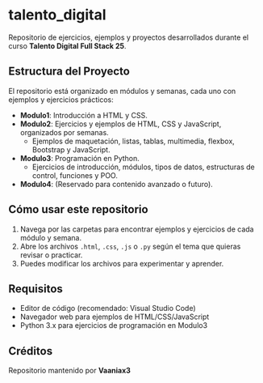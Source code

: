 # talento_digital

Repositorio de ejercicios, ejemplos y proyectos desarrollados durante el curso **Talento Digital Full Stack 25**.

## Estructura del Proyecto

El repositorio está organizado en módulos y semanas, cada uno con ejemplos y ejercicios prácticos:

- **Modulo1**: Introducción a HTML y CSS.
- **Modulo2**: Ejercicios y ejemplos de HTML, CSS y JavaScript, organizados por semanas.
  - Ejemplos de maquetación, listas, tablas, multimedia, flexbox, Bootstrap y JavaScript.
- **Modulo3**: Programación en Python.
  - Ejercicios de introducción, módulos, tipos de datos, estructuras de control, funciones y POO.
- **Modulo4**: (Reservado para contenido avanzado o futuro).

## Cómo usar este repositorio

1. Navega por las carpetas para encontrar ejemplos y ejercicios de cada módulo y semana.
2. Abre los archivos `.html`, `.css`, `.js` o `.py` según el tema que quieras revisar o practicar.
3. Puedes modificar los archivos para experimentar y aprender.

## Requisitos

- Editor de código (recomendado: Visual Studio Code)
- Navegador web para ejemplos de HTML/CSS/JavaScript
- Python 3.x para ejercicios de programación en Modulo3

## Créditos
  
Repositorio mantenido por **Vaaniax3**
